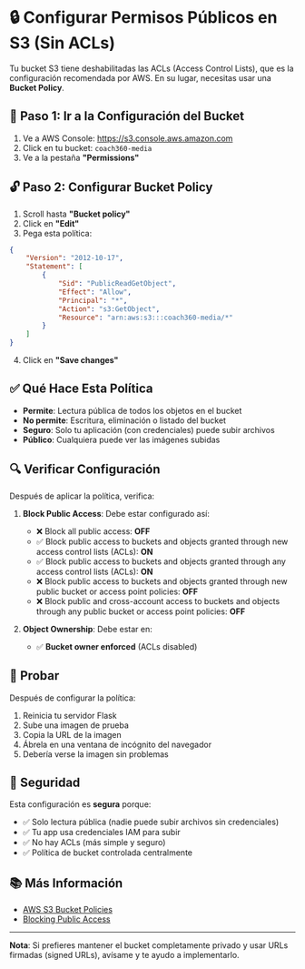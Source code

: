 # 🔒 Configurar Permisos Públicos en S3 (Sin ACLs)

Tu bucket S3 tiene deshabilitadas las ACLs (Access Control Lists), que es la configuración recomendada por AWS. En su lugar, necesitas usar una **Bucket Policy**.

## 📝 Paso 1: Ir a la Configuración del Bucket

1. Ve a AWS Console: https://s3.console.aws.amazon.com
2. Click en tu bucket: `coach360-media`
3. Ve a la pestaña **"Permissions"**

## 🔓 Paso 2: Configurar Bucket Policy

1. Scroll hasta **"Bucket policy"**
2. Click en **"Edit"**
3. Pega esta política:

```json
{
    "Version": "2012-10-17",
    "Statement": [
        {
            "Sid": "PublicReadGetObject",
            "Effect": "Allow",
            "Principal": "*",
            "Action": "s3:GetObject",
            "Resource": "arn:aws:s3:::coach360-media/*"
        }
    ]
}
```

4. Click en **"Save changes"**

## ✅ Qué Hace Esta Política

- **Permite**: Lectura pública de todos los objetos en el bucket
- **No permite**: Escritura, eliminación o listado del bucket
- **Seguro**: Solo tu aplicación (con credenciales) puede subir archivos
- **Público**: Cualquiera puede ver las imágenes subidas

## 🔍 Verificar Configuración

Después de aplicar la política, verifica:

1. **Block Public Access**: Debe estar configurado así:
   - ❌ Block all public access: **OFF**
   - ✅ Block public access to buckets and objects granted through new access control lists (ACLs): **ON**
   - ✅ Block public access to buckets and objects granted through any access control lists (ACLs): **ON**
   - ❌ Block public access to buckets and objects granted through new public bucket or access point policies: **OFF**
   - ❌ Block public and cross-account access to buckets and objects through any public bucket or access point policies: **OFF**

2. **Object Ownership**: Debe estar en:
   - ✅ **Bucket owner enforced** (ACLs disabled)

## 🧪 Probar

Después de configurar la política:

1. Reinicia tu servidor Flask
2. Sube una imagen de prueba
3. Copia la URL de la imagen
4. Ábrela en una ventana de incógnito del navegador
5. Debería verse la imagen sin problemas

## 🔐 Seguridad

Esta configuración es **segura** porque:
- ✅ Solo lectura pública (nadie puede subir archivos sin credenciales)
- ✅ Tu app usa credenciales IAM para subir
- ✅ No hay ACLs (más simple y seguro)
- ✅ Política de bucket controlada centralmente

## 📚 Más Información

- [AWS S3 Bucket Policies](https://docs.aws.amazon.com/AmazonS3/latest/userguide/bucket-policies.html)
- [Blocking Public Access](https://docs.aws.amazon.com/AmazonS3/latest/userguide/access-control-block-public-access.html)

---

**Nota**: Si prefieres mantener el bucket completamente privado y usar URLs firmadas (signed URLs), avísame y te ayudo a implementarlo.
